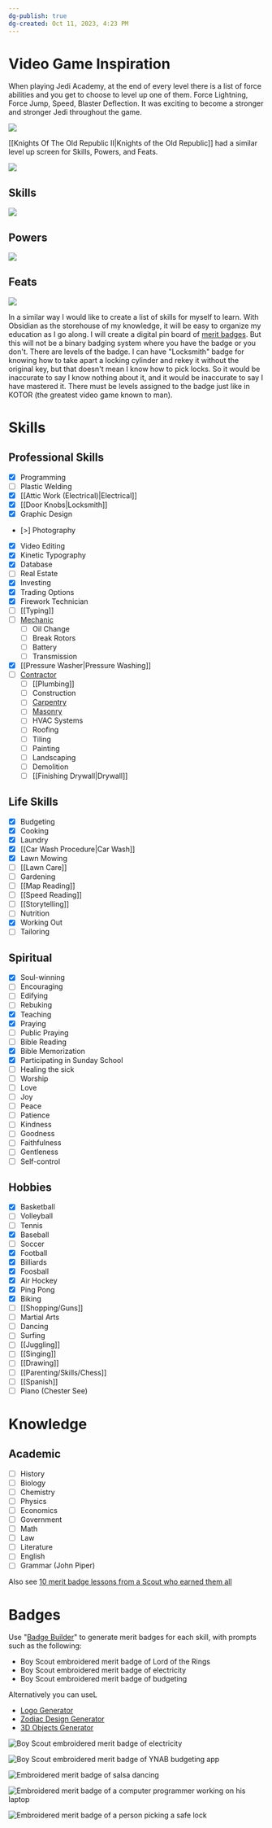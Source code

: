 ```yaml
---
dg-publish: true
dg-created: Oct 11, 2023, 4:23 PM
---
```


# Video Game Inspiration

When playing Jedi Academy, at the end of every level there is a list of force abilities and you get to choose to level up one of them. Force Lightning, Force Jump, Speed, Blaster Deflection. It was exciting to become a stronger and stronger Jedi throughout the game.

![](https://portforward.com/games/walkthroughs/Star-Wars-Jedi-Knight-Jedi-Academy/star-wars-jedi-knight-jedi-academy-6-small.webp)

[[Knights Of The Old Republic II|Knights of the Old Republic]] had a similar level up screen for Skills, Powers, and Feats.


![](https://i.redd.it/x8a2ohdacgu01.jpg)
## Skills

![](https://images.saymedia-content.com/.image/t_share/MTgwOTc0NTY5NDkyODUwMDI0/the-best-class-and-build-for-star-wars-knights-of-the-old-republic.jpg)
## Powers

![](https://i.imgur.com/ImK3n3k.png)

## Feats

![](https://deadlystream.com/downloads/screens/monthly_09_2014/3648cb4afa299a07b319709f647e203c-2014-09-16_00004.jpg)

In a similar way I would like to create a list of skills for myself to learn. With Obsidian as the storehouse of my knowledge, it will be easy to organize my education as I go along. I will create a digital pin board of [merit badges](https://www.scouting.org/skills/merit-badges/all/). But this will not be a binary badging system where you have the badge or you don't. There are levels of the badge. I can have "Locksmith" badge for knowing how to take apart a locking cylinder and rekey it without the original key, but that doesn't mean I know how to pick locks. So it would be inaccurate to say I know nothing about it, and it would be inaccurate to say I have mastered it. There must be levels assigned to the badge just like in KOTOR (the greatest video game known to man).

# Skills
## Professional Skills

- [x] Programming
- [ ] Plastic Welding
- [x] [[Attic Work (Electrical)|Electrical]]
- [x] [[Door Knobs|Locksmith]]
- [x] Graphic Design
- [>] Photography
- [x] Video Editing
- [x] Kinetic Typography
- [x] Database
- [ ] Real Estate
- [x] Investing
- [x] Trading Options
- [x] Firework Technician
- [ ] [[Typing]]
- [ ] [Mechanic](https://www.bls.gov/ooh/installation-maintenance-and-repair/automotive-service-technicians-and-mechanics.htm)
	- [ ] Oil Change
	- [ ] Break Rotors
	- [ ] Battery
	- [ ] Transmission
- [x] [[Pressure Washer|Pressure Washing]]
- [ ] [Contractor](https://www.bls.gov/ooh/construction-and-extraction/home.htm)
	- [ ] [[Plumbing]]
	- [ ] Construction
	- [ ] [Carpentry](https://www.bls.gov/ooh/construction-and-extraction/carpenters.htm)
	- [ ] [Masonry](https://www.bls.gov/ooh/construction-and-extraction/brickmasons-blockmasons-and-stonemasons.htm)
	- [ ] HVAC Systems
	- [ ] Roofing
	- [ ] Tiling
	- [ ] Painting
	- [ ] Landscaping
	- [ ] Demolition
	- [ ] [[Finishing Drywall|Drywall]]

## Life Skills

- [x] Budgeting
- [x] Cooking
- [x] Laundry
- [x] [[Car Wash Procedure|Car Wash]]
- [x] Lawn Mowing
- [ ] [[Lawn Care]]
- [ ] Gardening
- [ ] [[Map Reading]]
- [ ] [[Speed Reading]]
- [ ] [[Storytelling]]
- [ ] Nutrition
- [x] Working Out
- [ ] Tailoring

## Spiritual

- [x] Soul-winning
- [ ] Encouraging
- [ ] Edifying
- [ ] Rebuking
- [x] Teaching
- [x] Praying
- [ ] Public Praying
- [ ] Bible Reading
- [x] Bible Memorization
- [x] Participating in Sunday School
- [ ] Healing the sick
- [ ] Worship
- [ ] Love
- [ ] Joy
- [ ] Peace
- [ ] Patience
- [ ] Kindness
- [ ] Goodness
- [ ] Faithfulness
- [ ] Gentleness
- [ ] Self-control

## Hobbies

- [x] Basketball
- [ ] Volleyball
- [ ] Tennis
- [x] Baseball
- [ ] Soccer
- [x] Football
- [x] Billiards
- [x] Foosball
- [x] Air Hockey
- [x] Ping Pong
- [x] Biking
- [ ] [[Shopping/Guns]]
- [ ] Martial Arts
- [ ] Dancing
- [ ] Surfing
- [ ] [[Juggling]]
- [ ] [[Singing]]
- [ ] [[Drawing]]
- [ ] [[Parenting/Skills/Chess]]
- [ ] [[Spanish]]
- [ ] Piano (Chester See)

# Knowledge

## Academic

- [ ] History
- [ ] Biology
- [ ] Chemistry
- [ ] Physics
- [ ] Economics
- [ ] Government
- [ ] Math
- [ ] Law
- [ ] Literature
- [ ] English
- [ ] Grammar (John Piper)

Also see [10 merit badge lessons from a Scout who earned them all](https://blog.scoutingmagazine.org/2019/12/02/10-merit-badge-lessons-from-a-scout-who-earned-them-all/)

# Badges

Use "[Badge Builder](https://chatgpt.com/g/g-gDPBKtcSN-badge-builder?oai-dm=1)" to generate merit badges for each skill, with prompts such as the following:
- Boy Scout embroidered merit badge of Lord of the Rings
- Boy Scout embroidered merit badge of electricity
- Boy Scout embroidered merit badge of budgeting

Alternatively you can useL
- [Logo Generator](https://deepai.org/machine-learning-model/logo-generator)
- [Zodiac Design Generator](https://deepai.org/machine-learning-model/zodiac-design-generator)
- [3D Objects Generator](https://deepai.org/machine-learning-model/3d-objects-generator)

![Boy Scout embroidered merit badge of electricity](https://i.imgur.com/7uakIJh.jpeg)

![Boy Scout embroidered merit badge of YNAB budgeting app](https://i.imgur.com/xHvc7eB.jpeg)

![Embroidered merit badge of salsa dancing ](https://i.imgur.com/Zl8jZaH.jpeg)

![Embroidered merit badge of a computer programmer working on his laptop](https://i.imgur.com/SyNl5mI.jpeg)

![Embroidered merit badge of a person picking a safe lock](https://i.imgur.com/EGl5HD6.jpeg)

